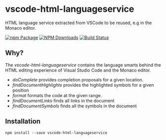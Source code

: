 # vscode-html-languageservice
HTML language service extracted from VSCode to be reused, e.g in the Monaco editor.

[![npm Package](https://img.shields.io/npm/v/vscode-html-languageservice.svg?style=flat-square)](https://www.npmjs.org/package/vscode-html-languageservice)
[![NPM Downloads](https://img.shields.io/npm/dm/vscode-html-languageservice.svg)](https://npmjs.org/package/vscode-html-languageservice)
[![Build Status](https://travis-ci.org/Microsoft/vscode-html-languageservice.svg?branch=master)](https://travis-ci.org/Microsoft/vscode-html-languageservice)

Why?
----
The _vscode-html-languageservice_ contains the language smarts behind the HTML editing experience of Visual Studio Code
and the Monaco editor.
 - *doComplete* provides completion proposals for a given location.
 - *findDocumentHighlights* provides the highlighted symbols for a given position
 - *format* formats the code at the given range.
 - *findDocumentLinks* finds all links in the document
 - *findDocumentSymbols* finds all the symbols in the document

Installation
------------

    npm install --save vscode-html-languageservice
